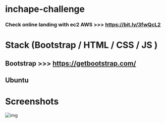 # inchape-challenge

### Check online landing with ec2 AWS >>> https://bit.ly/3fwQcL2

# Stack (Bootstrap / HTML / CSS / JS )
## Bootstrap >>> https://getbootstrap.com/
## Ubuntu

# Screenshots
![img](https://github.com/ricaza81/inchape-challenge/raw/master/screenshot-1.gif)
